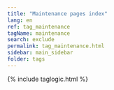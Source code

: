 ```yaml
---
title: "Maintenance pages index"
lang: en
ref: tag_maintenance
tagName: maintenance
search: exclude
permalink: tag_maintenance.html
sidebar: main_sidebar
folder: tags
---
```

{% include taglogic.html %}

